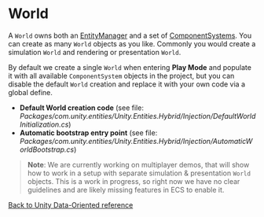 # World

A `World` owns both an [EntityManager](entity_manager.md) and a set of [ComponentSystems](component_system.md). You can create as many `World` objects as you like. Commonly you would create a simulation `World` and rendering or presentation `World`.

By default we create a single `World` when entering __Play Mode__ and populate it with all available `ComponentSystem` objects in the project, but you can disable the default `World` creation and replace it with your own code via a global define.

- **Default World creation code** (see file: _Packages/com.unity.entities/Unity.Entities.Hybrid/Injection/DefaultWorldInitialization.cs_)
- **Automatic bootstrap entry point** (see file:  _Packages/com.unity.entities/Unity.Entities.Hybrid/Injection/AutomaticWorldBootstrap.cs_) 

> **Note**: We are currently working on multiplayer demos, that will show how to work in a setup with separate simulation & presentation `World` objects. This is a work in progress, so right now we have no clear guidelines and are likely missing features in ECS to enable it. 

[Back to Unity Data-Oriented reference](index.md)